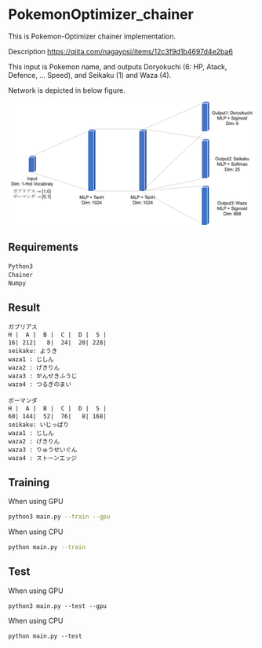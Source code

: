 # PokemonOptimizer_chainer

This is Pokemon-Optimizer chainer implementation.

Description
https://qiita.com/nagayosi/items/12c3f9d1b4697d4e2ba6

This input is Pokemon name, and outputs Doryokuchi (6: HP, Atack, Defence, ... Speed), and Seikaku (1) and Waza (4).

Network is depicted in below figure.

![alt tag](network.png)


## Requirements

```bash
Python3
Chainer
Numpy
```

## Result
```
ガブリアス
H |  A |  B |  C |  D |  S |
16| 212|   8|  24|  20| 228|
seikaku: ようき
waza1 : じしん
waza2 : げきりん
waza3 : がんせきふうじ
waza4 : つるぎのまい

ボーマンダ
H |  A |  B |  C |  D |  S |
60| 144|  52|  76|   8| 168|
seikaku: いじっぱり
waza1 : じしん
waza2 : げきりん
waza3 : りゅうせいぐん
waza4 : ストーンエッジ
```

## Training
When using GPU
```bash
python3 main.py --train --gpu
```

When using CPU
```bash
python main.py --train
```

## Test
When using GPU
```
python3 main.py --test --gpu
```
When using CPU
```
python main.py --test
```
